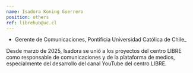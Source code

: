 ```yaml
---
name: Isadora Koning Guerrero
position: others
ref: librehub@uc.cl
---
```


- Gerente de Comunicaciones, Pontificia Universidad Católica de Chile_<br>

Desde marzo de 2025, Isadora se unió a los proyectos del centro LIBRE como responsable de comunicaciones y de la plataforma de medios, especialmente del desarrollo del canal YouTube del centro LIBRE.
